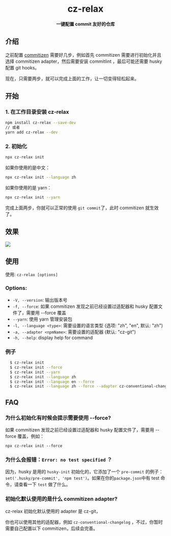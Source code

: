 <h1 align="center">cz-relax</h1>

<h4 align="center">一键配置 commit 友好的仓库</h4>

## 介绍

之前配置 [commitizen](https://github.com/commitizen/cz-cli) 需要好几步，例如首先 commitizen 需要进行初始化并且选择 commitizen adapter，然后需要安装 commitlint ，最后可能还需要 husky 配置 git hooks。

现在，只需要两步，就可以完成上面的工作，让一切变得轻松起来。

## 开始

### 1. 在工作目录安装 cz-relax

```sh
npm install cz-relax --save-dev
// 或者
yarn add cz-relax --dev
```

### 2. 初始化

```sh
npx cz-relax init
```

如果你使用的是中文：

```sh
npx cz-relax init --language zh
```


如果你使用的是 yarn：

```sh
npx cz-relax init --yarn
```

完成上面两步，你就可以正常的使用 `git commit`了，此时 commitizen 就生效了。

## 效果

![](./2022-05-15%2012-30-49.2022-05-15%2012_49_04.gif)

## 使用

使用: `cz-relax [options]`

### Options:

- `-V, --version`: 输出版本号
- `-f, --force`: 如果 commitizen 发现之前已经设置过适配器和 husky 配置文件了，需要用 --force 覆盖
- `--yarn`: 使用 yarn 管理安装包
- `-l, --language <type>`: 需要设置的语言类型 (选项: "zh", "en", 默认: "zh")
- `-a, --adapter <npmName>`: 需要设置的适配器 (默认: "cz-git")
- `-h, --help`: display help for command

### 例子

```sh
  $ cz-relax init
  $ cz-relax init --force
  $ cz-relax init --yarn
  $ cz-relax init --language zh
  $ cz-relax init --language en --force
  $ cz-relax init --language zh --force --adapter cz-conventional-changelog
```

## FAQ

### 为什么初始化有时候会提示需要使用 --force?

如果 commitizen 发现之前已经设置过适配器和 husky 配置文件了，需要用 --force 覆盖，例如：

```
npx cz-relax init --force
```

### 为什么会报错：`Error: no test specified` ？

因为，husky 是用的 `husky-init` 初始化的，它添加了一个 `pre-commit` 的例子：`set('.husky/pre-commit', 'npm test')`。如果在你的`package.json`中有 test 命令，请查看一下 `test` 做了什么。


### 初始化默认使用的是什么 commitizen adapter?

cz-relax 初始化默认使用的 adapter 是 cz-git，

你也可以使用其他的适配器，例如 `cz-conventional-changelog` ，不过，你暂时需要自己配置以下 commitizen，后续会完善。

